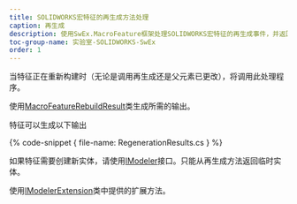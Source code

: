 ```yaml
---
title: SOLIDWORKS宏特征的再生成方法处理
caption: 再生成
description: 使用SwEx.MacroFeature框架处理SOLIDWORKS宏特征的再生成事件，并返回实体或错误以驱动行为
toc-group-name: 实验室-SOLIDWORKS-SwEx
order: 1
---
```

当特征正在重新构建时（无论是调用再生成还是父元素已更改），将调用此处理程序。

使用[MacroFeatureRebuildResult](https://docs.codestack.net/swex/macro-feature/html/T_CodeStack_SwEx_MacroFeature_Base_MacroFeatureRebuildResult.htm)类生成所需的输出。

特征可以生成以下输出

{% code-snippet { file-name: RegenerationResults.cs } %}

如果特征需要创建新实体，请使用[IModeler](https://help.solidworks.com/2017/english/api/sldworksapi/solidworks.interop.sldworks~solidworks.interop.sldworks.imodeler.html)接口。只能从再生成方法返回临时实体。

使用[IModelerExtension](https://docs.codestack.net/swex/macro-feature/html/T_SolidWorks_Interop_sldworks_ModelerEx.htm)类中提供的扩展方法。